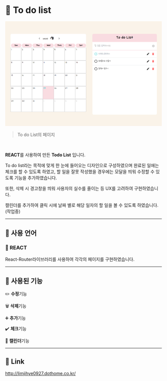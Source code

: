 # :memo: To do list

![메인화면](./todolist.png)
> To do List의 페이지
<br>

**REACT**를 사용하여 만든 **Todo List** 입니다.

To do list라는 목적에 맞게 한 눈에 들어오는 디자인으로 구성하였으며
완료된 일에는 체크를 할 수 있도록 하였고, 할 일을 잘못 작성했을 경우에는 모달을 띄워 수정할 수 있도록 기능을 추가하였습니다. 

또한, 삭제 시 경고창을 띄워 사용자의 실수를 줄이는 등 UX를 고려하여 구현하였습니다.

캘린더를 추가하여 클릭 시에 날짜 별로 해당 일자의 할 일을 볼 수 있도록 하였습니다.(작업중)


---
## :pushpin: 사용 언어
### :small_blue_diamond: REACT

React-Router라이브러리를 사용하여 각각의 페이지를 구현하였습니다.

---

## :pushpin: 사용된 기능
:pencil2: **수정**기능

:wastebasket: **삭제**기능

:heavy_plus_sign: **추가**기능

:heavy_check_mark: **체크**기능

:date: **캘린더**기능

---

## :link: Link
http://limjihye0927.dothome.co.kr/
